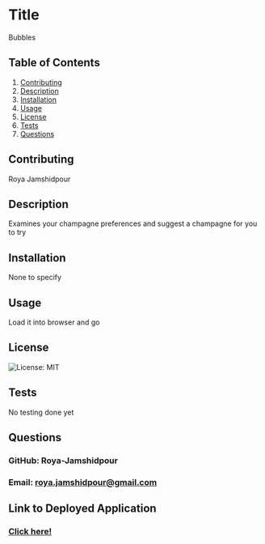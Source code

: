 # Title
  Bubbles
  
  ## Table of Contents
  1. [Contributing](#Contributors)
  2. [Description](#Description)
  3. [Installation](#Installation)
  4. [Usage](#Usage)
  5. [License](#License)
  6. [Tests](#Tests)
  7. [Questions](#GitHub)
  
  ## Contributing
  Roya Jamshidpour
  
  ## Description 
  Examines your champagne preferences and suggest a champagne for you to try
      
  ## Installation 
  None to specify
      
  ## Usage 
  Load it into browser and go
      
  ## License 
  ![License: MIT](https://img.shields.io/badge/License-MIT-yellow.svg)
      
  ## Tests
  No testing done yet
      
  ## Questions
  ### GitHub: Roya-Jamshidpour
  ### Email: roya.jamshidpour@gmail.com
  
  ## Link to Deployed Application
  ### [Click here!](https://Roya-Jamshidpour.github.io/Bubbles/)
  